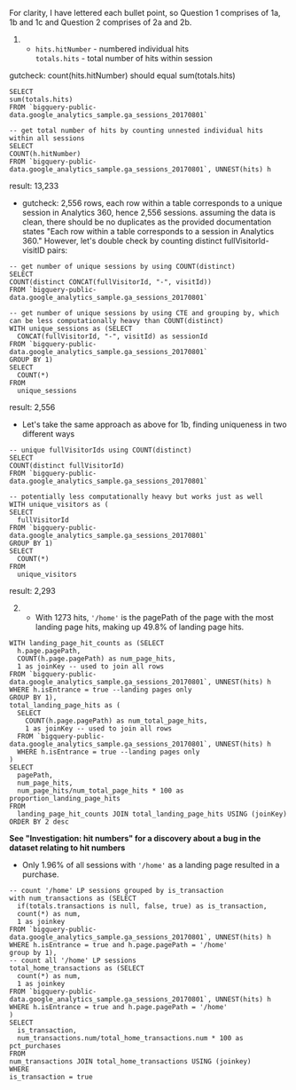 For clarity, I have lettered each bullet point, so Question 1 comprises of 1a, 1b and 1c and Question 2 comprises of 2a and 2b.

1.
   * `hits.hitNumber` - numbered individual hits<br>
`totals.hits` - total number of hits within session

gutcheck: count(hits.hitNumber) should equal sum(totals.hits)

```-- get total number of hits by summing total hits across all sessions
SELECT 
sum(totals.hits)
FROM `bigquery-public-data.google_analytics_sample.ga_sessions_20170801`
``` 

```
-- get total number of hits by counting unnested individual hits within all sessions
SELECT 
COUNT(h.hitNumber)
FROM `bigquery-public-data.google_analytics_sample.ga_sessions_20170801`, UNNEST(hits) h
```

result: 13,233

   * gutcheck: 2,556 rows, each row within a table corresponds to a unique session in Analytics 360, hence 2,556 sessions. assuming the data is clean, there should be no duplicates as the provided documentation states "Each row within a table corresponds to a session in Analytics 360." However, let's double check by counting distinct fullVisitorId-visitID pairs:

```
-- get number of unique sessions by using COUNT(distinct)
SELECT 
COUNT(distinct CONCAT(fullVisitorId, "-", visitId))
FROM `bigquery-public-data.google_analytics_sample.ga_sessions_20170801`
```

```
-- get number of unique sessions by using CTE and grouping by, which can be less computationally heavy than COUNT(distinct) 
WITH unique_sessions as (SELECT 
  CONCAT(fullVisitorId, "-", visitId) as sessionId
FROM `bigquery-public-data.google_analytics_sample.ga_sessions_20170801`
GROUP BY 1)
SELECT
  COUNT(*)
FROM 
  unique_sessions
```

result: 2,556

   * Let's take the same approach as above for 1b, finding uniqueness in two different ways

```
-- unique fullVisitorIds using COUNT(distinct)
SELECT 
COUNT(distinct fullVisitorId)
FROM `bigquery-public-data.google_analytics_sample.ga_sessions_20170801`
```

```
-- potentially less computationally heavy but works just as well
WITH unique_visitors as (
SELECT 
  fullVisitorId
FROM `bigquery-public-data.google_analytics_sample.ga_sessions_20170801`
GROUP BY 1)
SELECT
  COUNT(*)
FROM
  unique_visitors
```

result: 2,293


2.
   * With 1273 hits, `'/home'` is the pagePath of the page with the most landing page hits, making up 49.8% of landing page hits.

```
WITH landing_page_hit_counts as (SELECT 
  h.page.pagePath,
  COUNT(h.page.pagePath) as num_page_hits,
  1 as joinKey -- used to join all rows
FROM `bigquery-public-data.google_analytics_sample.ga_sessions_20170801`, UNNEST(hits) h
WHERE h.isEntrance = true --landing pages only
GROUP BY 1),
total_landing_page_hits as (
  SELECT
    COUNT(h.page.pagePath) as num_total_page_hits,
    1 as joinKey -- used to join all rows
  FROM `bigquery-public-data.google_analytics_sample.ga_sessions_20170801`, UNNEST(hits) h
  WHERE h.isEntrance = true --landing pages only
)
SELECT
  pagePath,
  num_page_hits,
  num_page_hits/num_total_page_hits * 100 as proportion_landing_page_hits
FROM
  landing_page_hit_counts JOIN total_landing_page_hits USING (joinKey)
ORDER BY 2 desc
```

**See "Investigation: hit numbers" for a discovery about a bug in the dataset relating to hit numbers**

   * Only 1.96% of all sessions with `'/home'` as a landing page resulted in a purchase.

```
-- count '/home' LP sessions grouped by is_transaction
with num_transactions as (SELECT 
  if(totals.transactions is null, false, true) as is_transaction,
  count(*) as num,
  1 as joinkey
FROM `bigquery-public-data.google_analytics_sample.ga_sessions_20170801`, UNNEST(hits) h
WHERE h.isEntrance = true and h.page.pagePath = '/home'
group by 1),
-- count all '/home' LP sessions
total_home_transactions as (SELECT 
  count(*) as num,
  1 as joinkey
FROM `bigquery-public-data.google_analytics_sample.ga_sessions_20170801`, UNNEST(hits) h
WHERE h.isEntrance = true and h.page.pagePath = '/home'
)
SELECT
  is_transaction,
  num_transactions.num/total_home_transactions.num * 100 as pct_purchases
FROM
num_transactions JOIN total_home_transactions USING (joinkey)
WHERE
is_transaction = true
```